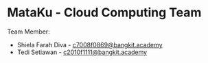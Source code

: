 # MataKu - Cloud Computing Team
Team Member:
- Shiela Farah Diva - c7008f0869@bangkit.academy
- Tedi Setiawan - c2010f1111@bangkit.academy

